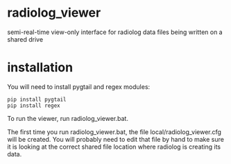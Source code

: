 # radiolog_viewer
semi-real-time view-only interface for radiolog data files being written on a shared drive

# installation
You will need to install pygtail and regex modules:
```
pip install pygtail
pip install regex
```
To run the viewer, run radiolog_viewer.bat.

The first time you run radiolog_viewer.bat, the file local/radiolog_viewer.cfg will be created.  You will probably need to edit that file by hand to make sure it is looking at the correct shared file location where radiolog is creating its data.
